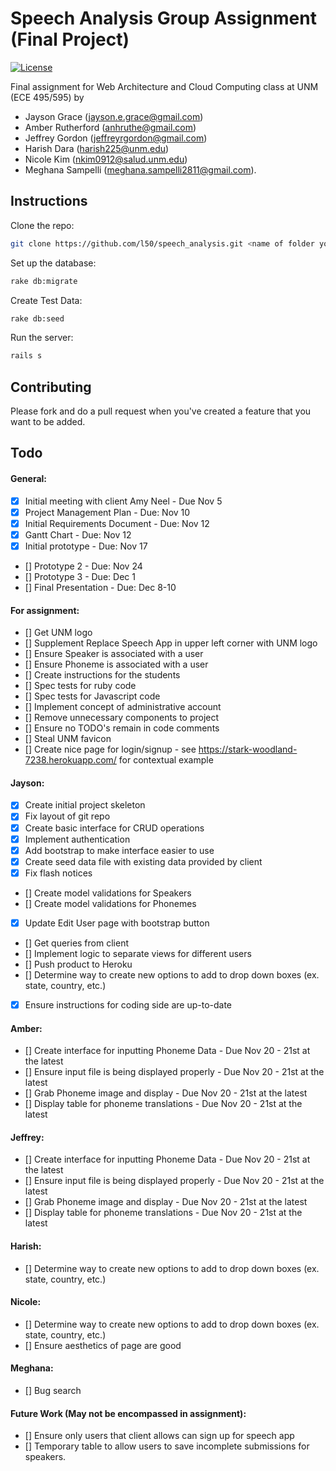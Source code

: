 # Speech Analysis Group Assignment (Final Project)

[![License](http://img.shields.io/:license-mit-blue.svg)](http://doge.mit-license.org)

Final assignment for Web Architecture and Cloud Computing class at UNM (ECE 495/595) by

* Jayson Grace (jayson.e.grace@gmail.com)
* Amber Rutherford (anhruthe@gmail.com)
* Jeffrey Gordon (jeffreyrgordon@gmail.com)
* Harish Dara (harish225@unm.edu)
* Nicole Kim (nkim0912@salud.unm.edu)
* Meghana Sampelli (meghana.sampelli2811@gmail.com).

## Instructions

Clone the repo:
```bash
git clone https://github.com/l50/speech_analysis.git <name of folder you choose> && cd <name of folder you chose>
```
Set up the database:
```bash
rake db:migrate
```
Create Test Data:
```bash
rake db:seed
```
Run the server:
```bash
rails s
```

## Contributing
Please fork and do a pull request when you've created a feature that you want to be added.

## Todo
#### General:
- [x] Initial meeting with client Amy Neel - Due Nov 5
- [x] Project Management Plan - Due: Nov 10
- [x] Initial Requirements Document - Due: Nov 12
- [x] Gantt Chart - Due: Nov 12
- [x] Initial prototype - Due: Nov 17
- [] Prototype 2 - Due: Nov 24
- [] Prototype 3 - Due: Dec 1
- [] Final Presentation - Due: Dec 8-10

#### For assignment:
- [] Get UNM logo
- [] Supplement Replace Speech App in upper left corner with UNM logo
- [] Ensure Speaker is associated with a user
- [] Ensure Phoneme is associated with a user
- [] Create instructions for the students
- [] Spec tests for ruby code
- [] Spec tests for Javascript code
- [] Implement concept of administrative account
- [] Remove unnecessary components to project
- [] Ensure no TODO's remain in code comments
- [] Steal UNM favicon
- [] Create nice page for login/signup - see https://stark-woodland-7238.herokuapp.com/ for contextual example

#### Jayson:
- [x] Create initial project skeleton
- [x] Fix layout of git repo
- [x] Create basic interface for CRUD operations
- [x] Implement authentication
- [x] Add bootstrap to make interface easier to use
- [x] Create seed data file with existing data provided by client
- [x] Fix flash notices
- [] Create model validations for Speakers
- [] Create model validations for Phonemes
- [x] Update Edit User page with bootstrap button
- [] Get queries from client
- [] Implement logic to separate views for different users
- [] Push product to Heroku
- [] Determine way to create new options to add to drop down boxes (ex. state, country, etc.)
- [x] Ensure instructions for coding side are up-to-date

#### Amber:
- [] Create interface for inputting Phoneme Data - Due Nov 20 - 21st at the latest
- [] Ensure input file is being displayed properly - Due Nov 20 - 21st at the latest
- [] Grab Phoneme image and display - Due Nov 20 - 21st at the latest
- [] Display table for phoneme translations - Due Nov 20 - 21st at the latest

#### Jeffrey:
- [] Create interface for inputting Phoneme Data - Due Nov 20 - 21st at the latest
- [] Ensure input file is being displayed properly - Due Nov 20 - 21st at the latest
- [] Grab Phoneme image and display - Due Nov 20 - 21st at the latest
- [] Display table for phoneme translations - Due Nov 20 - 21st at the latest

#### Harish:
- [] Determine way to create new options to add to drop down boxes (ex. state, country, etc.)

#### Nicole:
- [] Determine way to create new options to add to drop down boxes (ex. state, country, etc.)
- [] Ensure aesthetics of page are good

#### Meghana:
- [] Bug search

#### Future Work (May not be encompassed in assignment):
- [] Ensure only users that client allows can sign up for speech app
- [] Temporary table to allow users to save incomplete submissions for speakers.
